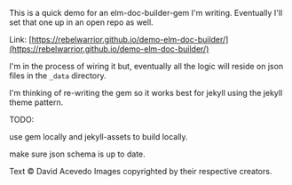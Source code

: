 This is a quick demo for an elm-doc-builder-gem I'm writing. 
Eventually I'll set that one up in an open repo as well. 

Link: [https://rebelwarrior.github.io/demo-elm-doc-builder/](https://rebelwarrior.github.io/demo-elm-doc-builder/)

I'm in the process of wiring it but, eventually all the logic will reside on json files in the `_data` directory. 

I'm thinking of re-writing the gem so it works best for jekyll using the jekyll theme pattern. 

TODO:

use gem locally and jekyll-assets to build locally. 

make sure json schema is up to date.

Text © David Acevedo
Images copyrighted by their respective creators.